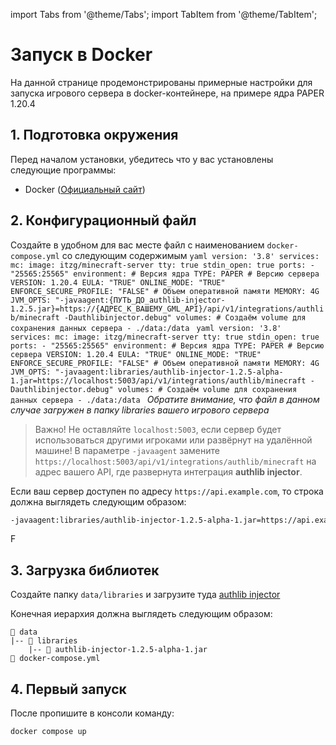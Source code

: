 
import Tabs from '@theme/Tabs';
import TabItem from '@theme/TabItem';

# Запуск в Docker

На данной странице продемонстрированы примерные настройки для запуска игрового сервера в docker-контейнере, на примере ядра PAPER 1.20.4

## 1. Подготовка окружения
Перед началом установки, убедитесь что у вас установлены следующие программы:

- Docker ([Официальный сайт](https://www.docker.com/products/docker-desktop/))

## 2. Конфигурационный файл
Создайте в удобном для вас месте файл с наименованием ```docker-compose.yml``` со следующим содержимым
<Tabs>
    <TabItem value="original" label="Оригинал" default>
        ```yaml
        version: '3.8'
        services:
            mc:
                image: itzg/minecraft-server
                tty: true
                stdin_open: true
                ports:
                    - "25565:25565"
                environment:
                    # Версия ядра
                    TYPE: PAPER
                    # Версию сервера
                    VERSION: 1.20.4
                    EULA: "TRUE"
                    ONLINE_MODE: "TRUE"
                    ENFORCE_SECURE_PROFILE: "FALSE"
                    # Объем оперативной памяти
                    MEMORY: 4G
                    JVM_OPTS: "-javaagent:{ПУТЬ_ДО_authlib-injector-1.2.5.jar}=https://{АДРЕС_К_ВАШЕМУ_GML_API}/api/v1/integrations/authlib/minecraft -Dauthlibinjector.debug"
                volumes:
                    # Создаём volume для сохранения данных сервера
                    - ./data:/data
        ```
    </TabItem>
    <TabItem value="example" label="Пример заполненного файла">
        ```yaml
        version: '3.8'
        services:
            mc:
                image: itzg/minecraft-server
                tty: true
                stdin_open: true
                ports:
                    - "25565:25565"
                environment:
                    # Версия ядра
                    TYPE: PAPER
                    # Версию сервера
                    VERSION: 1.20.4
                    EULA: "TRUE"
                    ONLINE_MODE: "TRUE"
                    ENFORCE_SECURE_PROFILE: "FALSE"
                    # Объем оперативной памяти
                    MEMORY: 4G
                    JVM_OPTS: "-javaagent:libraries/authlib-injector-1.2.5-alpha-1.jar=https://localhost:5003/api/v1/integrations/authlib/minecraft -Dauthlibinjector.debug"
                volumes:
                    # Создаём volume для сохранения данных сервера
                    - ./data:/data
        ```
        *Обратите внимание, что файл в данном случае загружен в папку libraries вашего игрового сервера*
    </TabItem>
</Tabs>

> Важно!
> Не оставляйте `localhost:5003`, если сервер будет использоваться другими игроками или развёрнут на удалённой машине!
> В параметре `-javaagent` замените `https://localhost:5003/api/v1/integrations/authlib/minecraft` на адрес вашего API,
> где развернута интеграция **authlib injector**.

Если ваш сервер доступен по адресу `https://api.example.com`, то строка должна выглядеть следующим образом:

```bash
-javaagent:libraries/authlib-injector-1.2.5-alpha-1.jar=https://api.example.com/api/v1/integrations/authlib/minecraft -Dauthlibinjector.debug
```
F
## 3. Загрузка библиотек
Создайте папку ```data/libraries``` и загрузите туда [authlib injector ](https://github.com/Gml-Launcher/Gml.Authlib.Injector/releases/tag/authlib-injector-1.2.5-alpha-1)

Конечная иерархия должна выглядеть следующим образом:
```
📁 data
|-- 📁 libraries
    |-- 📄 authlib-injector-1.2.5-alpha-1.jar
📄 docker-compose.yml

```

## 4. Первый запуск
После пропишите в консоли команду:
```Bash
docker compose up
```